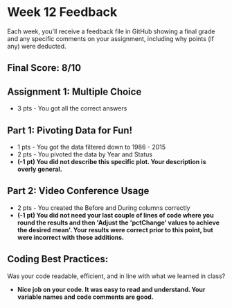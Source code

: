 # Week 12 Feedback
Each week, you'll receive a feedback file in GitHub showing a final grade and any specific comments on your assignment, including why points (if any) were deducted.


## Final Score: 8/10

## Assignment 1: Multiple Choice
* 3 pts - You got all the correct answers

## Part 1: Pivoting Data for Fun!
* 1 pts - You got the data filtered down to 1986 - 2015
* 2 pts - You pivoted the data by Year and Status
* **(-1 pt) You did not describe this specific plot. Your description is overly general.**

## Part 2: Video Conference Usage
* 2 pts - You created the Before and During columns correctly
* **(-1 pt) You did not need your last couple of lines of code where you round the results and then 'Adjust the 'pctChange' values to achieve the desired mean'. Your results were correct prior to this point, but were incorrect with those additions.**

## Coding Best Practices:
Was your code readable, efficient, and in line with what we learned in class?
* **Nice job on your code. It was easy to read and understand. Your variable names and code comments are good.**
